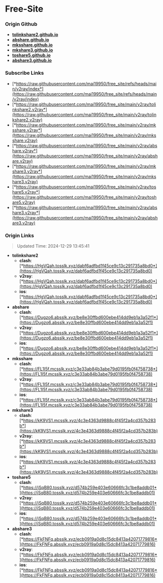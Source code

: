 # Free-Site

### Origin Github

- [**tolinkshare2.github.io**](https://github.com/tolinkshare2/tolinkshare2.github.io)
- [**abshare.github.io**](https://github.com/abshare/abshare.github.io)
- [**mksshare.github.io**](https://github.com/mksshare/mksshare.github.io)
- [**mkshare3.github.io**](https://github.com/mkshare3/mkshare3.github.io)
- [**toshare5.github.io**](https://github.com/toshare5/toshare5.github.io)
- [**abshare3.github.io**](https://github.com/abshare3/abshare3.github.io)

### Subscribe Links

- [*https://raw.githubusercontent.com/mai19950/free_site/refs/heads/main/v2ray/index*](https://raw.githubusercontent.com/mai19950/free_site/refs/heads/main/v2ray/index)
- [*https://raw.githubusercontent.com/mai19950/free_site/main/v2ray/tolinkshare2.v2ray*](https://raw.githubusercontent.com/mai19950/free_site/main/v2ray/tolinkshare2.v2ray)
- [*https://raw.githubusercontent.com/mai19950/free_site/main/v2ray/mksshare.v2ray*](https://raw.githubusercontent.com/mai19950/free_site/main/v2ray/mksshare.v2ray)
- [*https://raw.githubusercontent.com/mai19950/free_site/main/v2ray/abshare.v2ray*](https://raw.githubusercontent.com/mai19950/free_site/main/v2ray/abshare.v2ray)
- [*https://raw.githubusercontent.com/mai19950/free_site/main/v2ray/mkshare3.v2ray*](https://raw.githubusercontent.com/mai19950/free_site/main/v2ray/mkshare3.v2ray)
- [*https://raw.githubusercontent.com/mai19950/free_site/main/v2ray/toshare5.v2ray*](https://raw.githubusercontent.com/mai19950/free_site/main/v2ray/toshare5.v2ray)
- [*https://raw.githubusercontent.com/mai19950/free_site/main/v2ray/abshare3.v2ray*](https://raw.githubusercontent.com/mai19950/free_site/main/v2ray/abshare3.v2ray)

### Origin Links

> Updated Time: 2024-12-29 13:45:41

- **tolinkshare2**
  - **clash**: [*https://HgVQah.tosslk.xyz/dabf6adfbd1f45ce9c13c291735a8bd0*](https://HgVQah.tosslk.xyz/dabf6adfbd1f45ce9c13c291735a8bd0)
  - **v2ray**: [*https://HgVQah.tosslk.xyz/dabf6adfbd1f45ce9c13c291735a8bd0*](https://HgVQah.tosslk.xyz/dabf6adfbd1f45ce9c13c291735a8bd0)
  - **ios**: [*https://HgVQah.tosslk.xyz/dabf6adfbd1f45ce9c13c291735a8bd0*](https://HgVQah.tosslk.xyz/dabf6adfbd1f45ce9c13c291735a8bd0)
- **abshare**
  - **clash**: [*https://Dugzo6.absslk.xyz/be8e30ffbd600ebe414dd9eb1a3a52f1*](https://Dugzo6.absslk.xyz/be8e30ffbd600ebe414dd9eb1a3a52f1)
  - **v2ray**: [*https://Dugzo6.absslk.xyz/be8e30ffbd600ebe414dd9eb1a3a52f1*](https://Dugzo6.absslk.xyz/be8e30ffbd600ebe414dd9eb1a3a52f1)
  - **ios**: [*https://Dugzo6.absslk.xyz/be8e30ffbd600ebe414dd9eb1a3a52f1*](https://Dugzo6.absslk.xyz/be8e30ffbd600ebe414dd9eb1a3a52f1)
- **mksshare**
  - **clash**: [*https://FL1I5f.mcsslk.xyz/c3e33ab84b3abe79d0195fb0f4758738*](https://FL1I5f.mcsslk.xyz/c3e33ab84b3abe79d0195fb0f4758738)
  - **v2ray**: [*https://FL1I5f.mcsslk.xyz/c3e33ab84b3abe79d0195fb0f4758738*](https://FL1I5f.mcsslk.xyz/c3e33ab84b3abe79d0195fb0f4758738)
  - **ios**: [*https://FL1I5f.mcsslk.xyz/c3e33ab84b3abe79d0195fb0f4758738*](https://FL1I5f.mcsslk.xyz/c3e33ab84b3abe79d0195fb0f4758738)
- **mkshare3**
  - **clash**: [*https://kK9VS1.mcsslk.xyz/4c3e4363d9888c4f45f2a4cd357b283b*](https://kK9VS1.mcsslk.xyz/4c3e4363d9888c4f45f2a4cd357b283b)
  - **v2ray**: [*https://kK9VS1.mcsslk.xyz/4c3e4363d9888c4f45f2a4cd357b283b*](https://kK9VS1.mcsslk.xyz/4c3e4363d9888c4f45f2a4cd357b283b)
  - **ios**: [*https://kK9VS1.mcsslk.xyz/4c3e4363d9888c4f45f2a4cd357b283b*](https://kK9VS1.mcsslk.xyz/4c3e4363d9888c4f45f2a4cd357b283b)
- **toshare5**
  - **clash**: [*https://jSqB80.tosslk.xyz/d574b259e403e60666fc3c1be8addb01*](https://jSqB80.tosslk.xyz/d574b259e403e60666fc3c1be8addb01)
  - **v2ray**: [*https://jSqB80.tosslk.xyz/d574b259e403e60666fc3c1be8addb01*](https://jSqB80.tosslk.xyz/d574b259e403e60666fc3c1be8addb01)
  - **ios**: [*https://jSqB80.tosslk.xyz/d574b259e403e60666fc3c1be8addb01*](https://jSqB80.tosslk.xyz/d574b259e403e60666fc3c1be8addb01)
- **abshare3**
  - **clash**: [*https://FkFNFq.absslk.xyz/ecb0919a0d8c15dc8413a42071779816*](https://FkFNFq.absslk.xyz/ecb0919a0d8c15dc8413a42071779816)
  - **v2ray**: [*https://FkFNFq.absslk.xyz/ecb0919a0d8c15dc8413a42071779816*](https://FkFNFq.absslk.xyz/ecb0919a0d8c15dc8413a42071779816)
  - **ios**: [*https://FkFNFq.absslk.xyz/ecb0919a0d8c15dc8413a42071779816*](https://FkFNFq.absslk.xyz/ecb0919a0d8c15dc8413a42071779816)
